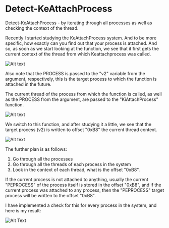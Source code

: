 # Detect-KeAttachProcess
Detect-KeAttachProcess - by iterating through all processes as well as checking the context of the thread.

Recently I started studying the KeAttachProcess system. 
And to be more specific, how exactly can you find out that your process is attached. 
And so, as soon as we start looking at the function, 
we see that it first gets the current context of the thread from which Keattachprocess was called.

![Alt text](https://i.ibb.co/WDYWQhX/scr1.png "Optional title")

Also note that the PROCESS is passed to the "v2" variable from the argument, 
respectively, this is the target process to which the function is attached in the future.

The current thread of the process from which the function is called, 
as well as the PROCESS from the argument, are passed to the "KiAttachProcess" function.

![Alt text](https://i.ibb.co/hWZXj5t/image.png "Optional title")

We switch to this function, and after studying it a little, 
we see that the target process (v2) is written to offset "0xB8" the current thread context.

![Alt text](https://i.ibb.co/1LVbv2Y/image.png "Optional title")

The further plan is as follows: 

1) Go through all the processes 
2) Go through all the threads of each process in the system 
3) Look in the context of each thread, what is the offset "0xB8".

If the current process is not attached to anything, 
usually the current "PEPROCESS" of the process itself is stored in the offset "0xB8", 
and if the current process was attached to any process,
then the "PEPROCESS" target process will be written to the offset "0xB8".

I have implemented a check for this for every process in the system, and here is my result:

![Alt Text](https://i.ibb.co/d0CPzsn/gif.gif)

